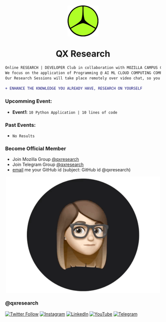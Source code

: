 <p align="center">
 <img width="100px" src="https://github.com/xiaowuc2/xiaowuc2/blob/master/source/r2.png" align="center" alt="GitHub Readme Stats" />
 
 <h1 align="center">QX Research</h1>


 ```diff
Online RESEARCH | DEVELOPER Club in collaboration with MOZILLA CAMPUS CLUB.
We focus on the application of Programming @ AI ML CLOUD COMPUTING COMPUTER VISION IOT etc.
Our Research Sessions will take place remotely over video chat, so you can be anywhere in the world.

+ ENHANCE THE KNOWLEDGE YOU ALREADY HAVE, RESEARCH ON YOURSELF
```

### Upcomming Event: 

- **Event1**: ``10 Python Application | 10 lines of code``

### Past Events:

- ``No Results``

### Become Official Member

- Join Mozilla Group [@qxresearch](https://community.mozilla.org/en/groups/qx-research/)
- Join Telegram Group [@qxresearch](https://t.me/qxresearch)
- <a href = "mailto: rohitmandal814566@gmail.com">email</a> me your GitHub id (subject: GitHub id @qxresearch)
  
 <p align="center">
 <img width="500px" src="https://github.com/xiaowuc2/xiaowuc2/blob/master/source/image.gif" align="center" alt="GitHub Readme Stats" />
  

### @qxresearch

[![Twitter Follow](https://img.shields.io/twitter/follow/qxresearch.svg?style=social&label=Follow)](https://twitter.com/qxresearch)
  [![Instagram](https://img.shields.io/static/v1.svg?label=follow&message=@qxresearch&color=grey&logo=instagram&style=flat&logoColor=white&colorA=critical)](https://www.instagram.com/qxresearch) 
  [![LinkedIn](https://img.shields.io/static/v1.svg?label=Join&message=@qxresearch&color=success&logo=linkedin&style=flat&logoColor=white&colorA=blue)](https://www.linkedin.com/company/68716543)
  [![YouTube](https://img.shields.io/static/v1.svg?label=Subscribe&message=@qxresearch&color=grey&logo=youtube&style=flat&logoColor=white&colorA=critical)](https://www.youtube.com/channel/UCX7oe66V8zyFpAJyMfPL9VA)
    [![Telegram](https://img.shields.io/static/v1.svg?label=Join&message=@qxresearch&color=success&logo=telegram&style=flat&logoColor=white&colorA=blue)](https://t.me/qxresearch)
  
